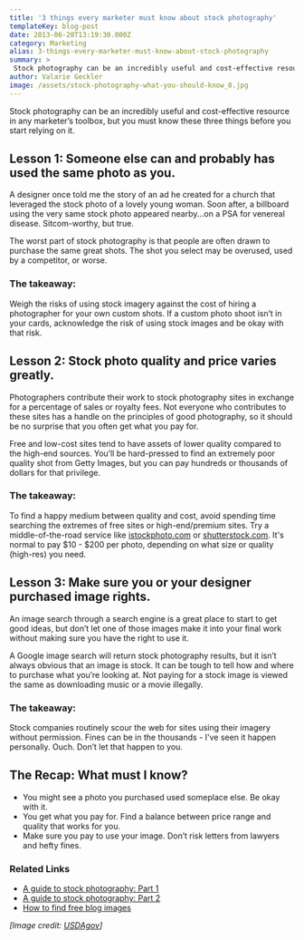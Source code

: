 ```yaml
---
title: '3 things every marketer must know about stock photography'
templateKey: blog-post
date: 2013-06-20T13:19:30.000Z
category: Marketing
alias: 3-things-every-marketer-must-know-about-stock-photography
summary: > 
 Stock photography can be an incredibly useful and cost-effective resource in any marketer’s toolbox, but you must know these three things before you start relying on it.
author: Valarie Geckler
image: /assets/stock-photography-what-you-should-know_0.jpg
---
```


Stock photography can be an incredibly useful and cost-effective resource in any marketer’s toolbox, but you must know these three things before you start relying on it.

Lesson 1: Someone else can and probably has used the same photo as you.
-----------------------------------------------------------------------

A designer once told me the story of an ad he created for a church that leveraged the stock photo of a lovely young woman. Soon after, a billboard using the very same stock photo appeared nearby...on a PSA for venereal disease. Sitcom-worthy, but true.

The worst part of stock photography is that people are often drawn to purchase the same great shots. The shot you select may be overused, used by a competitor, or worse.

### The takeaway:

Weigh the risks of using stock imagery against the cost of hiring a photographer for your own custom shots. If a custom photo shoot isn’t in your cards, acknowledge the risk of using stock images and be okay with that risk.

Lesson 2: Stock photo quality and price varies greatly.
-------------------------------------------------------

Photographers contribute their work to stock photography sites in exchange for a percentage of sales or royalty fees. Not everyone who contributes to these sites has a handle on the principles of good photography, so it should be no surprise that you often get what you pay for.

Free and low-cost sites tend to have assets of lower quality compared to the high-end sources. You’ll be hard-pressed to find an extremely poor quality shot from Getty Images, but you can pay hundreds or thousands of dollars for that privilege.

### The takeaway:

To find a happy medium between quality and cost, avoid spending time searching the extremes of free sites or high-end/premium sites. Try a middle-of-the-road service like [istockphoto.com](http://www.istockphoto.com/) or [shutterstock.com](http://www.shutterstock.com/). It's normal to pay $10 - $200 per photo, depending on what size or quality (high-res) you need.

Lesson 3: Make sure you or your designer purchased image rights.
----------------------------------------------------------------

An image search through a search engine is a great place to start to get good ideas, but don’t let one of those images make it into your final work without making sure you have the right to use it.

A Google image search will return stock photography results, but it isn’t always obvious that an image is stock. It can be tough to tell how and where to purchase what you’re looking at. Not paying for a stock image is viewed the same as downloading music or a movie illegally.

### The takeaway:

Stock companies routinely scour the web for sites using their imagery without permission. Fines can be in the thousands - I've seen it happen personally. Ouch. Don’t let that happen to you.

The Recap: What must I know?
----------------------------

*   You might see a photo you purchased used someplace else. Be okay with it.
*   You get what you pay for. Find a balance between price range and quality that works for you.
*   Make sure you pay to use your image. Don’t risk letters from lawyers and hefty fines.

### Related Links

*   [A guide to stock photography: Part 1](/insights/guide-stock-photography-part-1)
*   [A guide to stock photography: Part 2](/insights/guide-stock-photography-part-2)
*   [How to find free blog images](/insights/how-find-free-blog-images)

_\[Image credit: [USDAgov](http://www.flickr.com/photos/usdagov/5468532604/)\]_